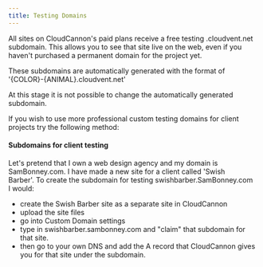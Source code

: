 ```yaml
---
title: Testing Domains
---
```

All sites on CloudCannon&#39;s paid plans receive a free testing .cloudvent.net subdomain.&nbsp;This allows you to see that site live on the web, even if you haven&#39;t purchased a permanent domain for the project yet.

These subdomains are automatically generated with the format of &#39;{COLOR}-{ANIMAL}.cloudvent.net&#39;

At this stage it is not possible to change the automatically generated subdomain.

If you wish to use more professional custom testing domains for client projects try the following method:

#### Subdomains for client testing

Let&#39;s pretend that I own a web design agency&nbsp;and my domain is SamBonney.com. I&nbsp;have made a new site for a client called &#39;Swish Barber&#39;.&nbsp;To create the subdomain for testing swishbarber.SamBonney.com I&nbsp;would:

*   create the Swish Barber site as&nbsp;a separate&nbsp;site in CloudCannon
*   upload the site files
*   go into Custom Domain settings
*   type in swishbarber.sambonney.com&nbsp;and &quot;claim&quot; that subdomain for that site.
*   then go to your own DNS and add the A record that CloudCannon gives you for that site under the subdomain.